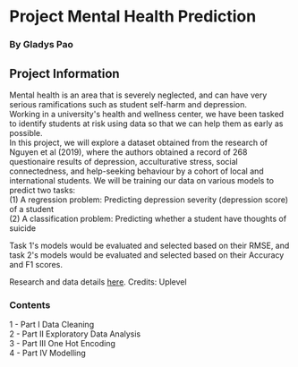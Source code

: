 # Project Mental Health Prediction

### By Gladys Pao

## Project Information
Mental health is an area that is severely neglected, and can have very serious ramifications such as student self-harm and depression.<br>
Working in a university's health and wellness center, we have been tasked to identify students at risk using data so that we can help them as early as possible.<br>
In this project, we will explore a dataset obtained from the research of Nguyen et al (2019), where the authors obtained a record of 268 questionaire results of depression, acculturative stress, social connectedness, and help-seeking behaviour by a cohort of local and international students. We will be training our data on various models to predict two tasks:<br>
(1) A regression problem: Predicting depression severity (depression score) of a student<br>
(2) A classification problem: Predicting whether a student have thoughts of suicide<br>

Task 1's models would be evaluated and selected based on their RMSE, and task 2's models would be evaluated and selected based on their Accuracy and F1 scores.
    
Research and data details <a href = 'https://www.mdpi.com/2306-5729/4/3/124/htm'>here</a>.
Credits: Uplevel

### Contents
1 - Part I Data Cleaning<br>
2 - Part II Exploratory Data Analysis<br>
3 - Part III One Hot Encoding<br>
4 - Part IV Modelling<br>

